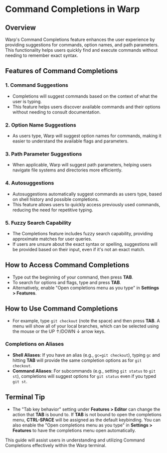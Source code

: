 # Command Completions in Warp

## Overview
Warp's Command Completions feature enhances the user experience by providing suggestions for commands, option names, and path parameters. This functionality helps users quickly find and execute commands without needing to remember exact syntax.

## Features of Command Completions

### 1. Command Suggestions
- Completions will suggest commands based on the context of what the user is typing.
- This feature helps users discover available commands and their options without needing to consult documentation.

### 2. Option Name Suggestions
- As users type, Warp will suggest option names for commands, making it easier to understand the available flags and parameters.

### 3. Path Parameter Suggestions
- When applicable, Warp will suggest path parameters, helping users navigate file systems and directories more efficiently.

### 4. Autosuggestions
- Autosuggestions automatically suggest commands as users type, based on shell history and possible completions.
- This feature allows users to quickly access previously used commands, reducing the need for repetitive typing.

### 5. Fuzzy Search Capability
- The Completions feature includes fuzzy search capability, providing approximate matches for user queries.
- If users are unsure about the exact syntax or spelling, suggestions will be provided based on their input, even if it's not an exact match.

## How to Access Command Completions
- Type out the beginning of your command, then press **TAB**.
- To search for options and flags, type and press **TAB**.
- Alternatively, enable "Open completions menu as you type" in **Settings > Features**.

## How to Use Command Completions
- For example, type `git checkout` (note the space) and then press **TAB**. A menu will show all of your local branches, which can be selected using the mouse or the UP ↑/DOWN ↓ arrow keys.

### Completions on Aliases
- **Shell Aliases**: If you have an alias (e.g., `gc=git checkout`), typing `gc` and hitting **TAB** will provide the same completion options as for `git checkout`.
- **Command Aliases**: For subcommands (e.g., setting `git status` to `git st`), completions will suggest options for `git status` even if you typed `git st`.

## Terminal Tip
- The "Tab key behavior" setting under **Features > Editor** can change the action that **TAB** is bound to. If **TAB** is not bound to open the completions menu, **CTRL-SPACE** will be assigned as the default keybinding. You can also enable the "Open completions menu as you type" in **Settings > Features** to have the completions menu open automatically.

This guide will assist users in understanding and utilizing Command Completions effectively within the Warp terminal.
